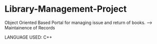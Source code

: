 # Library-Management-Project
Object Oriented Based Portal for managing issue and return of books.
--> Maintainence of Records 

LANGUAGE USED: C++
